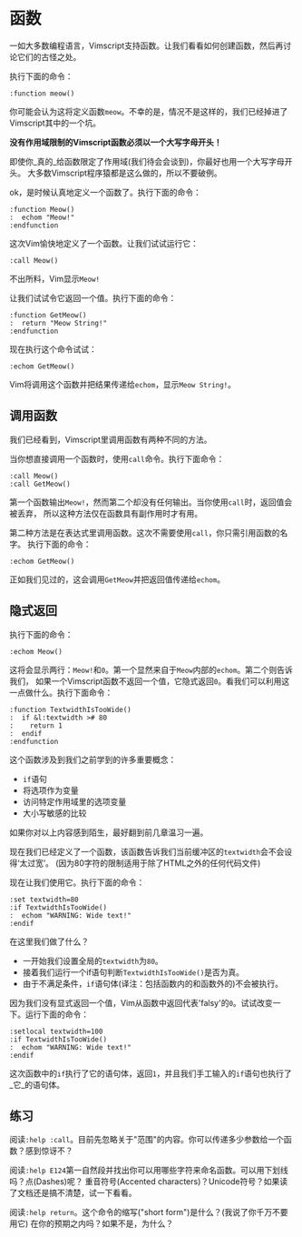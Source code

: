 # 函数

一如大多数编程语言，Vimscript支持函数。让我们看看如何创建函数，然后再讨论它们的古怪之处。

执行下面的命令：

    
    
    :function meow()

你可能会认为这将定义函数`meow`。不幸的是，情况不是这样的，我们已经掉进了Vimscript其中的一个坑。

**没有作用域限制的Vimscript函数必须以一个大写字母开头！**

即使你_真的_给函数限定了作用域(我们待会会谈到)，你最好也用一个大写字母开头。 大多数Vimscript程序猿都是这么做的，所以不要破例。

ok，是时候认真地定义一个函数了。执行下面的命令：

    
    
    :function Meow()
    :  echom "Meow!"
    :endfunction

这次Vim愉快地定义了一个函数。让我们试试运行它：

    
    
    :call Meow()

不出所料，Vim显示`Meow!`

让我们试试令它返回一个值。执行下面的命令：

    
    
    :function GetMeow()
    :  return "Meow String!"
    :endfunction

现在执行这个命令试试：

    
    
    :echom GetMeow()

Vim将调用这个函数并把结果传递给`echom`，显示`Meow String!`。

## 调用函数

我们已经看到，Vimscript里调用函数有两种不同的方法。

当你想直接调用一个函数时，使用`call`命令。执行下面命令：

    
    
    :call Meow()
    :call GetMeow()

第一个函数输出`Meow!`，然而第二个却没有任何输出。当你使用`call`时，返回值会被丢弃， 所以这种方法仅在函数具有副作用时才有用。

第二种方法是在表达式里调用函数。这次不需要使用`call`，你只需引用函数的名字。 执行下面的命令：

    
    
    :echom GetMeow()

正如我们见过的，这会调用`GetMeow`并把返回值传递给`echom`。

## 隐式返回

执行下面的命令：

    
    
    :echom Meow()

这将会显示两行：`Meow!`和`0`。第一个显然来自于`Meow`内部的`echom`。第二个则告诉我们，
如果一个Vimscript函数不返回一个值，它隐式返回`0`。看我们可以利用这一点做什么。执行下面命令：

    
    
    :function TextwidthIsTooWide()
    :  if &l:textwidth ># 80
    :    return 1
    :  endif
    :endfunction

这个函数涉及到我们之前学到的许多重要概念：

  * `if`语句
  * 将选项作为变量
  * 访问特定作用域里的选项变量
  * 大小写敏感的比较

如果你对以上内容感到陌生，最好翻到前几章温习一遍。

现在我们已经定义了一个函数，该函数告诉我们当前缓冲区的`textwidth`会不会设得‘太过宽’。
(因为80字符的限制适用于除了HTML之外的任何代码文件)

现在让我们使用它。执行下面的命令：

    
    
    :set textwidth=80
    :if TextwidthIsTooWide()
    :  echom "WARNING: Wide text!"
    :endif

在这里我们做了什么？

  * 一开始我们设置全局的`textwidth`为`80`。
  * 接着我们运行一个if语句判断`TextwidthIsTooWide()`是否为真。
  * 由于不满足条件，`if`语句体(译注：包括函数内的和函数外的)不会被执行。

因为我们没有显式返回一个值，Vim从函数中返回代表'falsy'的`0`。试试改变一下。运行下面的命令：

    
    
    :setlocal textwidth=100
    :if TextwidthIsTooWide()
    :  echom "WARNING: Wide text!"
    :endif

这次函数中的`if`执行了它的语句体，返回`1`，并且我们手工输入的`if`语句也执行了_它_的语句体。

## 练习

阅读`:help :call`。目前先忽略关于"范围"的内容。你可以传递多少参数给一个函数？感到惊讶不？

阅读`:help E124`第一自然段并找出你可以用哪些字符来命名函数。可以用下划线吗？点(Dashes)呢？ 重音符号(Accented
characters)？Unicode符号？如果读了文档还是搞不清楚，试一下看看。

阅读`:help return`。这个命令的缩写("short form")是什么？(我说了你千万不要用它) 在你的预期之内吗？如果不是，为什么？

